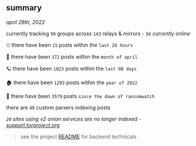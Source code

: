 
## summary
_april 28th, 2022_

currently tracking `99` groups across `143` relays & mirrors - _`56` currently online_

⏲ there have been `15` posts within the `last 24 hours`

🦈 there have been `372` posts within the `month of april`

🪐 there have been `1023` posts within the `last 90 days`

🏚 there have been `1293` posts within the `year of 2022`

🦕 there have been `3579` posts `since the dawn of ransomwatch`

there are `49` custom parsers indexing posts

_`20` sites using v2 onion services are no longer indexed - [support.torproject.org](https://support.torproject.org/onionservices/v2-deprecation/)_

> see the project [README](https://github.com/thetanz/ransomwatch#ransomwatch--) for backend technicals
